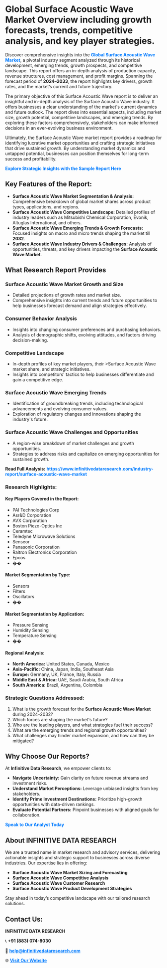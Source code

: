 <h1>Global Surface Acoustic Wave Market Overview including growth forecasts, trends, competitive analysis, and key player strategies.</h1>
<p>
Discover comprehensive insights into the 
<a href="https://www.infinitivedataresearch.com/industry-report/surface-acoustic-wave-market" rel="dofollow" style="color: #007BFF; text-decoration: none;"><strong>Global Surface Acoustic Wave Market</strong></a>, a pivotal industry segment analyzed through its historical development, emerging trends, growth prospects, and competitive landscape. This report offers an in-depth analysis of production capacity, revenue structures, cost management, and profit margins. Spanning the forecast period of <strong>2024–2033</strong>, the report highlights key drivers, growth rates, and the market’s current and future trajectory.
</p>
<p>
The primary objective of this Surface Acoustic Wave report is to deliver an insightful and in-depth analysis of the Surface Acoustic Wave industry. It offers businesses a clear understanding of the market's current dynamics and future outlook. The report dives into essential aspects, including market size, growth potential, competitive landscapes, and emerging trends. By exploring these factors comprehensively, stakeholders can make informed decisions in an ever-evolving business environment.
</p>
<p>
Ultimately, the Surface Acoustic Wave market report provides a roadmap for identifying lucrative market opportunities and crafting strategic initiatives that drive sustained growth. By understanding market dynamics and untapped potential, businesses can position themselves for long-term success and profitability.
</p>
<p>
<a href="https://www.infinitivedataresearch.com/request-sample/reportId=105104" style="color: #007BFF; text-decoration: none;"><strong>Explore Strategic Insights with the Sample Report Here</strong></a>
</p>

<h2>Key Features of the Report:</h2>
<ul>
<li><strong>Surface Acoustic Wave Market Segmentation & Analysis:</strong> Comprehensive breakdown of global market shares across product types, applications, and regions.</li>
<li><strong>Surface Acoustic Wave Competitive Landscape:</strong> Detailed profiles of industry leaders such as Mitsubishi Chemical Corporation, Evonik, Altuglas International, and others.</li>
<li><strong>Surface Acoustic Wave Emerging Trends & Growth Forecasts:</strong> Focused insights on macro and micro trends shaping the market till <strong>2032</strong>.</li>
<li><strong>Surface Acoustic Wave Industry Drivers & Challenges:</strong> Analysis of opportunities, threats, and key drivers impacting the <strong>Surface Acoustic Wave Market</strong>.</li>
</ul>

<h2>What Research Report Provides</h2>
<h3>Surface Acoustic Wave Market Growth and Size</h3>
<ul>
<li>Detailed projections of growth rates and market size.</li>
<li>Comprehensive insights into current trends and future opportunities to help businesses forecast demand and align strategies effectively.</li>
</ul>

<h3>Consumer Behavior Analysis</h3>
<ul>
<li>Insights into changing consumer preferences and purchasing behaviors.</li>
<li>Analysis of demographic shifts, evolving attitudes, and factors driving decision-making.</li>
</ul>

<h3>Competitive Landscape</h3>
<ul>
<li>In-depth profiles of key market players, their >Surface Acoustic Wave market share, and strategic initiatives.</li>
<li>Insights into competitors' tactics to help businesses differentiate and gain a competitive edge.</li>
</ul>

<h3>Surface Acoustic Wave Emerging Trends</h3>
<ul>
<li>Identification of groundbreaking trends, including technological advancements and evolving consumer values.</li>
<li>Exploration of regulatory changes and innovations shaping the industry's future.</li>
</ul>

<h3>Surface Acoustic Wave Challenges and Opportunities</h3>
<ul>
<li>A region-wise breakdown of market challenges and growth opportunities.</li>
<li>Strategies to address risks and capitalize on emerging opportunities for sustained growth.</li>
</ul>
<p><strong>Read Full Analysis:</strong> <a href="https://www.infinitivedataresearch.com/industry-report/surface-acoustic-wave-market" rel="dofollow" style="color: #007BFF; text-decoration: none;"><strong>https://www.infinitivedataresearch.com/industry-report/surface-acoustic-wave-market</strong></a></p>
<h3>Research Highlights:</h3>
<h4>Key Players Covered in the Report:</h4>
<ul><li>PAI Technologies Corp</li><li>Asr&amp;D Corporation</li><li>AVX Corporation</li><li>Boston Piezo-Optics Inc</li><li>Ceramtec</li><li>Teledyne Microwave Solutions</li><li>Senseor</li><li>Panasonic Corporation</li><li>Raltron Electronics Corporation</li><li>Epcos</li><li>��</li></ul>
<h4>Market Segmentation by Type:</h4>
<ul><li>Sensors</li><li>Filters</li><li>Oscillators</li><li>��</li></ul>
<h4>Market Segmentation by Application:</h4>
<ul><li>Pressure Sensing</li><li>Humidity Sensing</li><li>Temperature Sensing</li><li>��</li></ul>

<h4>Regional Analysis:</h4>
<ul>
<li><strong>North America:</strong> United States, Canada, Mexico</li>
<li><strong>Asia-Pacific:</strong> China, Japan, India, Southeast Asia</li>
<li><strong>Europe:</strong> Germany, UK, France, Italy, Russia</li>
<li><strong>Middle East & Africa:</strong> UAE, Saudi Arabia, South Africa</li>
<li><strong>South America:</strong> Brazil, Argentina, Colombia</li>
</ul>

<h3>Strategic Questions Addressed:</h3>
<ol>
<li>What is the growth forecast for the <strong>Surface Acoustic Wave Market</strong> during 2024–2032?</li>
<li>Which forces are shaping the market's future?</li>
<li>Who are the leading players, and what strategies fuel their success?</li>
<li>What are the emerging trends and regional growth opportunities?</li>
<li>What challenges may hinder market expansion, and how can they be mitigated?</li>
</ol>

<h2>Why Choose Our Reports?</h2>
<p>At <strong>Infinitive Data Research</strong>, we empower clients to:</p>
<ul>
<li><strong>Navigate Uncertainty:</strong> Gain clarity on future revenue streams and investment risks.</li>
<li><strong>Understand Market Perceptions:</strong> Leverage unbiased insights from key stakeholders.</li>
<li><strong>Identify Prime Investment Destinations:</strong> Prioritize high-growth opportunities with data-driven rankings.</li>
<li><strong>Evaluate Potential Partners:</strong> Pinpoint businesses with aligned goals for collaboration.</li>
</ul>
<p><a href="https://www.infinitivedataresearch.com/industry-report/surface-acoustic-wave-market" rel="dofollow" style="color: #007BFF; text-decoration: none;"><strong>Speak to Our Analyst Today</strong></a></p>

<h2>About INFINITIVE DATA RESEARCH</h2>
<p>We are a trusted name in market research and advisory services, delivering actionable insights and strategic support to businesses across diverse industries. Our expertise lies in offering:</p>
<ul>
<li><strong>Surface Acoustic Wave Market Sizing and Forecasting</strong></li>
<li><strong>Surface Acoustic Wave Competitive Analysis</strong></li>
<li><strong>Surface Acoustic Wave Customer Research</strong></li>
<li><strong>Surface Acoustic Wave Product Development Strategies</strong></li>
</ul>
<p>Stay ahead in today’s competitive landscape with our tailored research solutions.</p>

<h2>Contact Us:</h2>
<p><strong>INFINITIVE DATA RESEARCH</strong></p>
<p>📞 <strong>+91 (883) 074-8030</strong></p>
<p>📧 <strong><a href="mailto:help@infinitivedataresearch.com" style="color: #007BFF;">help@infinitivedataresearch.com</a></strong></p>
<p>🌐 <strong><a href="https://www.infinitivedataresearch.com" rel="dofollow" style="color: #007BFF;">Visit Our Website</a></strong></p>
